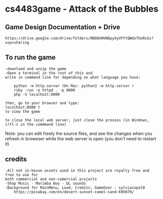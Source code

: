 # cs4483game - Attack of the Bubbles

## Game Design Documentation + Drive
	https://drive.google.com/drive/folders/0B0QVWVNDpyXyVFYtQWdxTUxRcGs?usp=sharing

## To run the game
	
	-download and unzip the game
	-Open a terminal in the root of this and
	write in command line for depending on what language you have:
	
		python -m http.server (On Mac: python3 -m http.server )
		ruby -run -e httpd . -p 8000
		php -S localhost:8000

	then, go to your browser and type:
	localhost:8000 t
	to view the game

	to close the local web server, just close the process (in Windows, crtl-c in the commmand line)

Note: you can edit freely the source files, and see the changes when you refresh in broweser
while the web server is open (you don't need to restart it)

## credits

	-All not in-house assets used in this project are royalty free and free to use for 
	both commercial and non-comercial projects 
	-Shop Music - Marimba Boy - DL sounds
	-Background for MainMenu, Load, Credits, GameOver - sylviacopol0
		https://pixabay.com/en/desert-sunset-camel-sand-695079/
